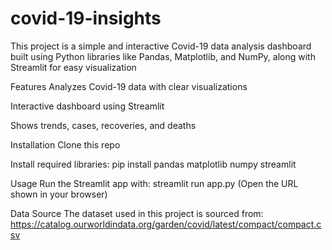 # covid-19-insights
This project is a simple and interactive Covid-19 data analysis dashboard built using Python libraries like Pandas, Matplotlib, and NumPy, along with Streamlit for easy visualization

Features
Analyzes Covid-19 data with clear visualizations

Interactive dashboard using Streamlit

Shows trends, cases, recoveries, and deaths

Installation
Clone this repo

Install required libraries:
pip install pandas matplotlib numpy streamlit

Usage
Run the Streamlit app with:
streamlit run app.py
(Open the URL shown in your browser)

Data Source
The dataset used in this project is sourced from:
https://catalog.ourworldindata.org/garden/covid/latest/compact/compact.csv
